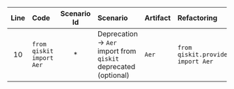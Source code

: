 | Line | Code | Scenario Id | Scenario | Artifact | Refactoring |
| :-: | :- | :-: | :- | :- | :- |
| 10 | `from qiskit import Aer` | * | Deprecation -> `Aer` import from `qiskit` deprecated (optional) | `Aer` | `from qiskit.providers.aer import Aer` |